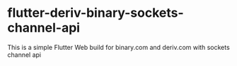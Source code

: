 # flutter-deriv-binary-sockets-channel-api
This is a simple Flutter Web build for binary.com and deriv.com with sockets channel api
